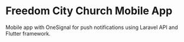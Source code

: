 # Freedom City Church Mobile App

Mobile app with OneSignal for push notifications using Laravel API and Flutter framework.
